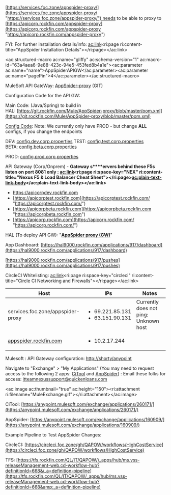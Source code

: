 
[https://services.foc.zone/appspider-proxy/](https://services.foc.zone/appspider-proxy/ "https://services.foc.zone/appspider-proxy/") needs to be able to proxy to [https://apicorp.rockfin.com/appspider-proxy](https://apicorp.rockfin.com/appspider-proxy "https://apicorp.rockfin.com/appspider-proxy")

FYI: For further installation details/info: <ac:link><ri:page ri:content-title="AppSpider Installation Details"></ri:page></ac:link>

<ac:structured-macro ac:name="gliffy" ac:schema-version="1" ac:macro-id="63a4aea6-9e88-423c-94e5-453fed8b4a1e"><ac:parameter ac:name="name">AppSpiderAPIGW</ac:parameter><ac:parameter ac:name="pagePin">4</ac:parameter></ac:structured-macro>



MuleSoft API GateWay: [AppSpider-proxy](https://git.rockfin.com/Mule/AppSpider-proxy) (GIT)

Configuration Code for the API GW:

Main Code: (Java/Spring) to build in HAL: [https://git.rockfin.com/Mule/AppSpider-proxy/blob/master/pom.xml](https://git.rockfin.com/Mule/AppSpider-proxy/blob/master/pom.xml)

[Config Code](https://git.rockfin.com/Mule/AppSpider-proxy/tree/master/src/main/resources): Note: We currently only have PROD - but change **ALL** configs, if you change the endpoints

DEV: [config.dev.corp.properties](https://git.rockfin.com/Mule/AppSpider-proxy/blob/master/src/main/resources/config.dev.corp.properties "config.dev.corp.properties")
TEST: [config.test.corp.properties](https://git.rockfin.com/Mule/AppSpider-proxy/blob/master/src/main/resources/config.test.corp.properties "config.test.corp.properties")
BETA: [config.beta.corp.properties](https://git.rockfin.com/Mule/AppSpider-proxy/blob/master/src/main/resources/config.beta.corp.properties "config.beta.corp.properties")

PROD: [config.prod.corp.properties](https://git.rockfin.com/Mule/AppSpider-proxy/blob/master/src/main/resources/config.prod.corp.properties "config.prod.corp.properties")



API Gateway (Corp/Onprem) - **Gateway s****ervers behind these F5s listen on port 8081 only : <ac:link><ri:page ri:space-key="NEX" ri:content-title="Nexus F5 &amp; Load Balancer Cheat Sheet"></ri:page><ac:plain-text-link-body><![CDATA[Nexus F5 & Load Balancer Cheat Sheet]]></ac:plain-text-link-body></ac:link>**

- <u><a title="https://apicorpdev.rockfin.com/" href="https://apicorpdev.rockfin.com/">https://apicorpdev.rockfin.com</a></u>
- [https://apicorptest.rockfin.com](https://apicorptest.rockfin.com/ "https://apicorptest.rockfin.com/")
- [https://apicorpbeta.rockfin.com](https://apicorpbeta.rockfin.com "https://apicorpbeta.rockfin.com")
- [https://apicorp.rockfin.com](https://apicorp.rockfin.com/ "https://apicorp.rockfin.com/")




HAL (To deploy API GW): "<u><strong>AppSpider proxy (GW)</strong></u>"

App Dashboard: [https://hal9000.rockfin.com/applications/917/dashboard](https://hal9000.rockfin.com/applications/917/dashboard)

[https://hal9000.rockfin.com/applications/917/pushes](https://hal9000.rockfin.com/applications/917/pushes)



CircleCI Whitelisting: <ac:link><ri:page ri:space-key="circleci" ri:content-title="Circle CI Networking and Firewalls"></ri:page></ac:link>


| Host | IPs | Notes |
| --- | --- | --- |
| services.foc.zone/appspider-proxy | <ul><li><span style="color: rgb(37,36,36);">69.221.85.131 </span></li><li><span style="color: rgb(37,36,36);">63.151.90.131</span></li></ul> | Currently does not ping: Unknown host |
| [appspider.rockfin.com](http://appspider.rockfin.com)<br> | <ul style="list-style-type: square;"><li><p class="p1"><span class="s1">10.2.17.244</span></p></li></ul> | <br> |






Mulesoft : API Gateway configuration: [http://shorty/anypoint](http://shorty/anypoint)

Navigate to "Exchange" &gt; "My Applications" (You may need to request access to the following 2 apps: [CiTool](https://anypoint.mulesoft.com/exchange/applications/260171/) and [AppSpider](https://anypoint.mulesoft.com/exchange/applications/160909/)) : Email these folks for access: [itteamnexussupport@quickenloans.com](mailto:itteamnexussupport@quickenloans.com)

<ac:image ac:thumbnail="true" ac:height="150"><ri:attachment ri:filename="MuleExchange.gif"></ri:attachment></ac:image>

CiTool: [https://anypoint.mulesoft.com/exchange/applications/260171/](https://anypoint.mulesoft.com/exchange/applications/260171/)

AppSpider: [https://anypoint.mulesoft.com/exchange/applications/160909/](https://anypoint.mulesoft.com/exchange/applications/160909/)



Example Pipeline to Test AppSpider Changes:

CircleCI: [https://circleci.foc.zone/gh/QAPOW/workflows/HighCostService](https://circleci.foc.zone/gh/QAPOW/workflows/HighCostService)

TFS: [https://tfs.rockfin.com/QL/IT/QAPOW/\_apps/hub/ms.vss-releaseManagement-web.cd-workflow-hub?definitionId=668&\_a=definition-pipeline](https://tfs.rockfin.com/QL/IT/QAPOW/_apps/hub/ms.vss-releaseManagement-web.cd-workflow-hub?definitionId=668&amp;_a=definition-pipeline)


